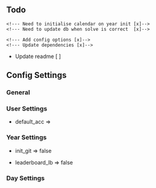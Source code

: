 ## Todo

<!--- Better key validation [x]-->
<!--- Auto generate config file [x]-->
<!--- Update default key if none set [x]-->
<!--- List current users [x]-->
<!--- Show progress calendar from anywhere [x]-->
	<!--- Need to initialise calendar on year init [x]-->
	<!--- Need to update db when solve is correct  [x]-->
<!--- Auto git init? [x]-->
	<!--- Add config options [x]-->
	<!--- Update dependencies [x]-->
<!--- turn off calendar/leaderboard [x]-->
<!--- better flags for reddit [x]-->
<!--- Update help screen [x]-->
- Update readme [ ]
<!--- Changelog [x]-->
<!--- Refactor [x]-->
<!--- Error for printcal if cal off [x]-->

## Config Settings

### General
<!--- unicode_tables => true-->

### User Settings 
- default_acc => 

### Year Settings
- init_git => false
<!--- calendar_file => true-->
<!--- lb_in_calendar => true-->
- leaderboard_lb => false

### Day Settings
<!--- reddit_in_browser => false-->
